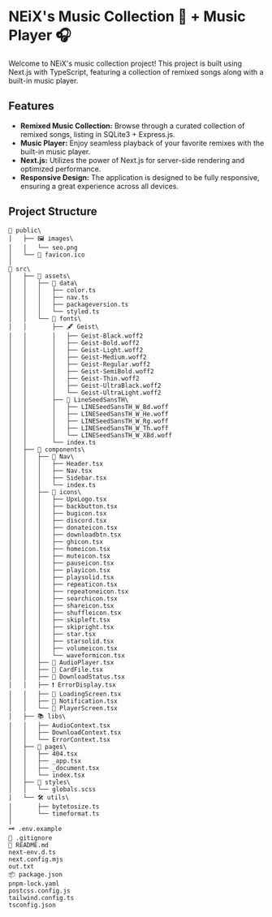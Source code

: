 # NEiX's Music Collection 🎵 + Music Player 🎧

Welcome to NEiX's music collection project! This project is built using Next.js with TypeScript, featuring a collection of remixed songs along with a built-in music player.

## Features

- **Remixed Music Collection:** Browse through a curated collection of remixed songs, listing in SQLite3 + Express.js.
- **Music Player:** Enjoy seamless playback of your favorite remixes with the built-in music player.
- **Next.js:** Utilizes the power of Next.js for server-side rendering and optimized performance.
- **Responsive Design:** The application is designed to be fully responsive, ensuring a great experience across all devices.

## Project Structure

```
📁 public\
│   ├── 🖼️ images\
│   │   └── seo.png
│   └── 🌟 favicon.ico
│
📁 src\
│   ├── 📁 assets\
│   │   ├── 📁 data\
│   │   │   ├── color.ts
│   │   │   ├── nav.ts
│   │   │   ├── packageversion.ts
│   │   │   └── styled.ts
│   │   └── 📁 fonts\
│   │       ├── 🖋️ Geist\
│   │       │   ├── Geist-Black.woff2
│   │       │   ├── Geist-Bold.woff2
│   │       │   ├── Geist-Light.woff2
│   │       │   ├── Geist-Medium.woff2
│   │       │   ├── Geist-Regular.woff2
│   │       │   ├── Geist-SemiBold.woff2
│   │       │   ├── Geist-Thin.woff2
│   │       │   ├── Geist-UltraBlack.woff2
│   │       │   └── Geist-UltraLight.woff2
│   │       ├── 📜 LineSeedSansTH\
│   │       │   ├── LINESeedSansTH_W_Bd.woff
│   │       │   ├── LINESeedSansTH_W_He.woff
│   │       │   ├── LINESeedSansTH_W_Rg.woff
│   │       │   ├── LINESeedSansTH_W_Th.woff
│   │       │   └── LINESeedSansTH_W_XBd.woff
│   │       └── index.ts
│   ├── 📁 components\
│   │   ├── 🧭 Nav\
│   │   │   ├── Header.tsx
│   │   │   ├── Nav.tsx
│   │   │   ├── Sidebar.tsx
│   │   │   └── index.ts
│   │   ├── 🎨 icons\
│   │   │   ├── UpxLogo.tsx
│   │   │   ├── backbutton.tsx
│   │   │   ├── bugicon.tsx
│   │   │   ├── discord.tsx
│   │   │   ├── donateicon.tsx
│   │   │   ├── downloadbtn.tsx
│   │   │   ├── ghicon.tsx
│   │   │   ├── homeicon.tsx
│   │   │   ├── muteicon.tsx
│   │   │   ├── pauseicon.tsx
│   │   │   ├── playicon.tsx
│   │   │   ├── playsolid.tsx
│   │   │   ├── repeaticon.tsx
│   │   │   ├── repeatoneicon.tsx
│   │   │   ├── searchicon.tsx
│   │   │   ├── shareicon.tsx
│   │   │   ├── shuffleicon.tsx
│   │   │   ├── skipleft.tsx
│   │   │   ├── skipright.tsx
│   │   │   ├── star.tsx
│   │   │   ├── starsolid.tsx
│   │   │   ├── volumeicon.tsx
│   │   │   └── waveformicon.tsx
│   │   ├── 🎵 AudioPlayer.tsx
│   │   ├── 📁 CardFile.tsx
│   │   ├── 🔄 DownloadStatus.tsx
│   │   ├── ❗ ErrorDisplay.tsx
│   │   ├── 🔄 LoadingScreen.tsx
│   │   ├── 📢 Notification.tsx
│   │   └── 📱 PlayerScreen.tsx
│   ├── 📚 libs\
│   │   ├── AudioContext.tsx
│   │   ├── DownloadContext.tsx
│   │   └── ErrorContext.tsx
│   ├── 📄 pages\
│   │   ├── 404.tsx
│   │   ├── _app.tsx
│   │   ├── _document.tsx
│   │   └── index.tsx
│   ├── 🎨 styles\
│   │   └── globals.scss
│   └── 🛠️ utils\
│       ├── bytetosize.ts
│       └── timeformat.ts
│
🗝️ .env.example
🙈 .gitignore
📝 README.md
next-env.d.ts
next.config.mjs
out.txt
📦 package.json
pnpm-lock.yaml
postcss.config.js
tailwind.config.ts
tsconfig.json
```